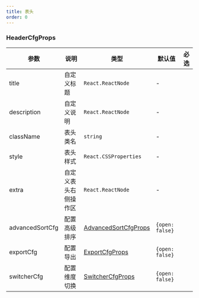 ```yaml
---
title: 表头
order: 0
---
```


### HeaderCfgProps

| 参数            | 说明                 | 类型                   | 默认值 | 必选 |
| --------------- | ------------------ | ---------------------- | ------ | ---- |
| title           | 自定义标题           | `React.ReactNode`      | -      |      |
| description     | 自定义说明           | `React.ReactNode`               | -      |      |
| className       | 表头类名             | `string`               | -      |      |
| style           | 表头样式             | `React.CSSProperties`  | -      |      |
| extra           | 自定义表头右侧操作区   |  `React.ReactNode`         | -       |      |
| advancedSortCfg | 配置高级排序         | [AdvancedSortCfgProps](/docs/api/components/advanced-sort) | `{open: false}` |      |
| exportCfg       | 配置导出             | [ExportCfgProps](/docs/api/components/export)  | `{open: false}` |      |
| switcherCfg       | 配置维度切换             | [SwitcherCfgProps](/docs/api/components/switcher#switchercfgprops)  | `{open: false}` |      |
